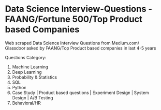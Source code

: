 # Data Science Interview-Questions - FAANG/Fortune 500/Top Product based Companies
Web scraped Data Science Interview Questions from Medium.com/ Glassdoor asked by FAANG/Top Product based companies in last 4-5 years

Questions Category:

1. Machine Learning
2. Deep Learning
3. Probability & Statistics
4. SQL
5. Python
6. Case Study | Product based questions | Experiment Design | System Design | A/B Testing
5. Behavioral/HR
